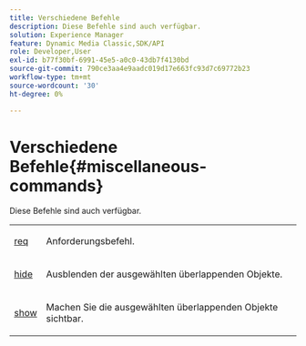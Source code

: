 ```yaml
---
title: Verschiedene Befehle
description: Diese Befehle sind auch verfügbar.
solution: Experience Manager
feature: Dynamic Media Classic,SDK/API
role: Developer,User
exl-id: b77f30bf-6991-45e5-a0c0-43db7f4130bd
source-git-commit: 790ce3aa4e9aadc019d17e663fc93d7c69772b23
workflow-type: tm+mt
source-wordcount: '30'
ht-degree: 0%

---
```


# Verschiedene Befehle{#miscellaneous-commands}

Diese Befehle sind auch verfügbar.

<table id="simpletable_ADE850DCC3364A1B8B375A17BA95E5D5"> 
 <tr class="strow"> 
  <td class="stentry"> <p><span class="codeph"> <a href="../../../../../../ir-api/http-protocol/image-rendering-api-ref/c-ir-http-protocol-ref/c-ir-http-protocol-command-reference/r-ir-req.md#reference-792b1a663fb64261bd2de2a209b847fb" type="reference" format="dita" scope="local"> req</a></span> </p></td> 
  <td class="stentry"> <p>Anforderungsbefehl. </p></td> 
  <td class="stentry"></td> 
 </tr> 
 <tr class="strow"> 
  <td class="stentry"> <p><span class="codeph"> <a href="../../../../../../ir-api/http-protocol/image-rendering-api-ref/c-ir-http-protocol-ref/c-ir-http-protocol-command-reference/r-ir-hide.md#reference-681b9782f90a45b18ed50292ab2c096c" type="reference" format="dita" scope="local"> hide</a></span> </p></td> 
  <td class="stentry"> <p>Ausblenden der ausgewählten überlappenden Objekte. </p></td> 
  <td class="stentry"></td> 
 </tr> 
 <tr class="strow"> 
  <td class="stentry"> <p><span class="codeph"> <a href="../../../../../../ir-api/http-protocol/image-rendering-api-ref/c-ir-http-protocol-ref/c-ir-http-protocol-command-reference/r-ir-show.md#reference-f1824e1a501144bc9a6ae28de8e6bcb9" type="reference" format="dita" scope="local"> show</a></span> </p> </td> 
  <td class="stentry"> <p>Machen Sie die ausgewählten überlappenden Objekte sichtbar. </p></td> 
  <td class="stentry"></td> 
 </tr> 
</table>
